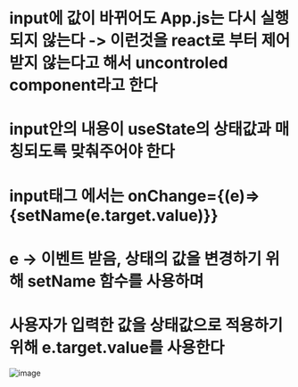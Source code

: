 
# input에 값이 바뀌어도 App.js는 다시 실행되지 않는다 -> 이런것을 react로 부터 제어받지 않는다고 해서 uncontroled component라고 한다

# input안의 내용이 useState의 상태값과 매칭되도록 맞춰주어야 한다

# input태그 에서는 onChange={(e)=>{setName(e.target.value)}}
# e -> 이벤트 받음, 상태의 값을 변경하기 위해 setName 함수를 사용하며 
# 사용자가 입력한 값을 상태값으로 적용하기 위해 e.target.value를 사용한다

![image](https://github.com/sonahyeonn/myreact/assets/147791395/3cd87778-154d-4148-ae3e-63114bec1614)




